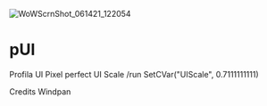 ![WoWScrnShot_061421_122054](https://user-images.githubusercontent.com/52346916/121877565-09579080-cd0b-11eb-89e1-0558a8cb44f0.jpg)


# pUI
Profila UI
Pixel perfect UI Scale
/run SetCVar("UIScale", 0.7111111111)

Credits
Windpan
